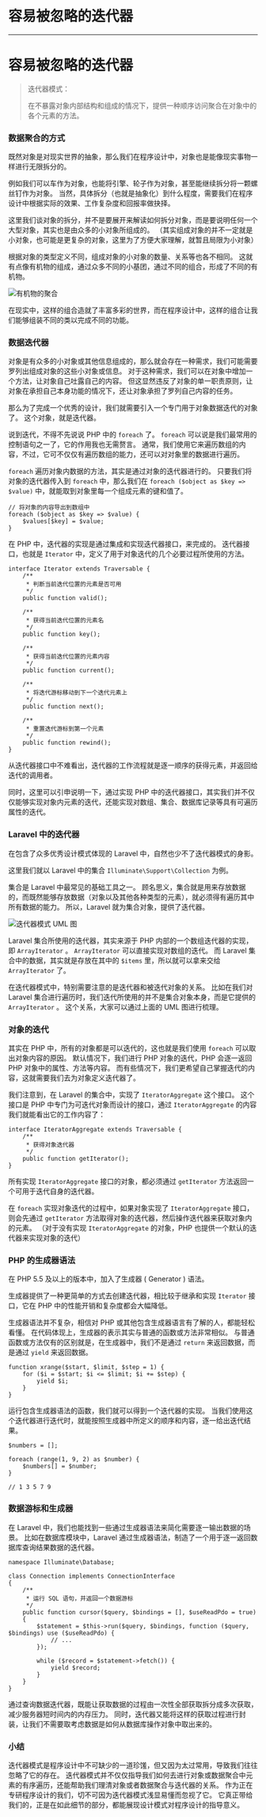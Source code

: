 
# 容易被忽略的迭代器
---

# 容易被忽略的迭代器

> 迭代器模式：
> 
> 在不暴露对象内部结构和组成的情况下，提供一种顺序访问聚合在对象中的各个元素的方法。

### 数据聚合的方式

既然对象是对现实世界的抽象，那么我们在程序设计中，对象也是能像现实事物一样进行无限拆分的。

例如我们可以车作为对象，也能将引擎、轮子作为对象，甚至能继续拆分将一颗螺丝钉作为对象。 当然，具体拆分（也就是抽象化）到什么程度，需要我们在程序设计中根据实际的效果、工作复杂度和回报率做抉择。

这里我们谈对象的拆分，并不是要展开来解读如何拆分对象，而是要说明任何一个大型对象，其实也是由众多的小对象所组成的。 （其实组成对象的并不一定就是小对象，也可能是更复杂的对象，这里为了方便大家理解，就暂且局限为小对象）

根据对象的类型定义不同，组成对象的小对象的数量、关系等也各不相同。 这就有点像有机物的组成，通过众多不同的小基团，通过不同的组合，形成了不同的有机物。

![有机物的聚合](https://p1-jj.byteimg.com/tos-cn-i-t2oaga2asx/gold-user-assets/2017/12/23/16082a0392649964~tplv-t2oaga2asx-image.image)

在现实中，这样的组合造就了丰富多彩的世界，而在程序设计中，这样的组合让我们能够组装不同的类以完成不同的功能。

### 数据迭代器

对象是有众多的小对象或其他信息组成的，那么就会存在一种需求，我们可能需要罗列出组成对象的这些小对象或信息。 对于这种需求，我们可以在对象中增加一个方法，让对象自己吐露自己的内容。 但这显然违反了对象的单一职责原则，让对象在承担自己本身功能的情况下，还让对象承担了罗列自己内容的任务。

那么为了完成一个优秀的设计，我们就需要引入一个专门用于对象数据迭代的对象了。 这个对象，就是迭代器。

说到迭代，不得不先说说 PHP 中的 `foreach` 了。 `foreach` 可以说是我们最常用的控制语句之一了，它的作用我也无需赘言。 通常，我们使用它来遍历数组的内容，不过，它可不仅仅有遍历数组的能力，还可以对对象里的数据进行遍历。

`foreach` 遍历对象内数据的方法，其实是通过对象的迭代器进行的。 只要我们将对象的迭代器传入到 `foreach` 中，那么我们在 `foreach ($object as $key => $value)` 中，就能取到对象里每一个组成元素的键和值了。

```
// 将对象的内容导出到数组中
foreach ($object as $key => $value) {
    $values[$key] = $value;
}
```

在 PHP 中，迭代器的实现是通过集成和实现迭代器接口，来完成的。 迭代器接口，也就是 `Iterator` 中，定义了用于对象迭代的几个必要过程所使用的方法。

```
interface Iterator extends Traversable {
    /**
     * 判断当前迭代位置的元素是否可用
     */
    public function valid();

    /**
     * 获得当前迭代位置的元素名
     */
    public function key();

    /**
     * 获得当前迭代位置的元素内容
     */
    public function current();

    /**
     * 将迭代游标移动到下一个迭代元素上
     */
    public function next();

    /**
     * 重置迭代游标到第一个元素
     */
    public function rewind();
}
```

从迭代器接口中不难看出，迭代器的工作流程就是逐一顺序的获得元素，并返回给迭代的调用者。

同时，这里可以引申说明一下，通过实现 PHP 中的迭代器接口，其实我们并不仅仅能够实现对象内元素的迭代，还能实现对数组、集合、数据库记录等具有可遍历属性的迭代。

### Laravel 中的迭代器

在包含了众多优秀设计模式体现的 Laravel 中，自然也少不了迭代器模式的身影。

这里我们就以 Laravel 中的集合 `Illuminate\Support\Collection` 为例。

集合是 Laravel 中最常见的基础工具之一。 顾名思义，集合就是用来存放数据的，而既然能够存放数据（对象以及其他各种类型的元素），就必须得有遍历其中所有数据的能力。 所以，Laravel 就为集合对象，提供了迭代器。

![迭代器模式 UML 图](https://p1-jj.byteimg.com/tos-cn-i-t2oaga2asx/gold-user-assets/2017/12/23/16082a0a833840ce~tplv-t2oaga2asx-image.image)

Laravel 集合所使用的迭代器，其实来源于 PHP 内部的一个数组迭代器的实现，即 `ArrayIterator` 。 `ArrayIterator` 可以直接实现对数组的迭代。 而 Laravel 集合中的数据，其实就是存放在其中的 `$items` 里，所以就可以拿来交给 `ArrayIterator` 了。

在迭代器模式中，特别需要注意的是迭代器和被迭代对象的关系。 比如在我们对 Laravel 集合进行遍历时，我们迭代所使用的并不是集合对象本身，而是它提供的 `ArrayIterator` 。 这个关系，大家可以通过上面的 UML 图进行梳理。

### 对象的迭代

其实在 PHP 中，所有的对象都是可以迭代的，这也就是我们使用 `foreach` 可以取出对象内容的原因。 默认情况下，我们进行 PHP 对象的迭代，PHP 会逐一返回 PHP 对象中的属性、方法等内容。 而有些情况下，我们更希望自己掌握迭代的内容，这就需要我们去为对象定义迭代器了。

我们注意到，在 Laravel 的集合中，实现了 `IteratorAggregate` 这个接口。 这个接口是 PHP 中专门为可迭代对象而设计的接口，通过 `IteratorAggregate` 的内容我们就能看出它的工作内容了：

```
interface IteratorAggregate extends Traversable {
    /**
     * 获得对象迭代器
     */
    public function getIterator();
}
```

所有实现 `IteratorAggregate` 接口的对象，都必须通过 `getIterator` 方法返回一个可用于迭代自身的迭代器。

在 `foreach` 实现对象迭代的过程中，如果对象实现了 `IteratorAggregate` 接口，则会先通过 `getIterator` 方法取得对象的迭代器，然后操作迭代器来获取对象内的元素。 （对于没有实现 `IteratorAggregate` 的对象，PHP 也提供一个默认的迭代器来实现对象的迭代）

### PHP 的生成器语法

在 PHP 5.5 及以上的版本中，加入了生成器 \( Generator \) 语法。

生成器提供了一种更简单的方式去创建迭代器，相比较于继承和实现 `Iterator` 接口，它在 PHP 中的性能开销和复杂度都会大幅降低。

生成器语法并不复杂，相信对 PHP 或其他包含生成器语言有了解的人，都能轻松看懂。 在代码体现上，生成器的表示其实与普通的函数或方法非常相似。 与普通函数或方法仅有的区别就是，在生成器中，我们不是通过 `return` 来返回数据，而是通过 `yield` 来返回数据。

```
function xrange($start, $limit, $step = 1) {
    for ($i = $start; $i <= $limit; $i += $step) {
        yield $i;
    }
}
```

运行包含生成器语法的函数，我们就可以得到一个迭代器的实现。 当我们使用这个迭代器进行迭代时，就能按照生成器中所定义的顺序和内容，逐一给出迭代结果。

```
$numbers = [];

foreach (range(1, 9, 2) as $number) {
    $numbers[] = $number;
}

// 1 3 5 7 9
```

### 数据游标和生成器

在 Laravel 中，我们也能找到一些通过生成器语法来简化需要逐一输出数据的场景。 比如在数据库模块中，Laravel 通过生成器语法，制造了一个用于逐一返回数据库查询结果数据的迭代器。

```
namespace Illuminate\Database;

class Connection implements ConnectionInterface
{
    /**
     * 运行 SQL 语句，并返回一个数据游标
     */
    public function cursor($query, $bindings = [], $useReadPdo = true)
    {
        $statement = $this->run($query, $bindings, function ($query, $bindings) use ($useReadPdo) {
            // ...
        });

        while ($record = $statement->fetch()) {
            yield $record;
        }
    }
}
```

通过查询数据迭代器，既能让获取数据的过程由一次性全部获取拆分成多次获取，减少服务器短时间内的内存压力。 同时，迭代器又能将这样的获取过程进行封装，让我们不需要取考虑数据是如何从数据库操作对象中取出来的。

### 小结

迭代器模式是程序设计中不可缺少的一道珍馐，但又因为太过常用，导致我们往往忽略了它的存在。 迭代器模式并不仅仅指导我们如何去进行对象或数据聚合中元素的有序遍历，还能帮助我们理清对象或者数据聚合与迭代器的关系。 作为正在专研程序设计的我们，切不可因为迭代器模式浅显易懂而忽视了它。 它真正带给我们的，正是在如此细节的部分，都能展现设计模式对程序设计的指导意义。
    